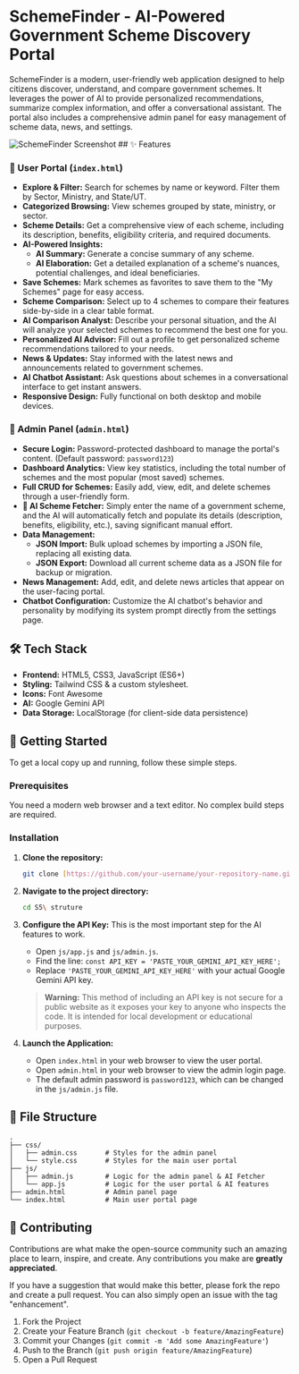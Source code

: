 # SchemeFinder - AI-Powered Government Scheme Discovery Portal

SchemeFinder is a modern, user-friendly web application designed to help citizens discover, understand, and compare government schemes. It leverages the power of AI to provide personalized recommendations, summarize complex information, and offer a conversational assistant. The portal also includes a comprehensive admin panel for easy management of scheme data, news, and settings.

![SchemeFinder Screenshot](https://i.imgur.com/your-screenshot-url.png) ## ✨ Features

### 👤 User Portal (`index.html`)

* **Explore & Filter:** Search for schemes by name or keyword. Filter them by Sector, Ministry, and State/UT.
* **Categorized Browsing:** View schemes grouped by state, ministry, or sector.
* **Scheme Details:** Get a comprehensive view of each scheme, including its description, benefits, eligibility criteria, and required documents.
* **AI-Powered Insights:**
    * **AI Summary:** Generate a concise summary of any scheme.
    * **AI Elaboration:** Get a detailed explanation of a scheme's nuances, potential challenges, and ideal beneficiaries.
* **Save Schemes:** Mark schemes as favorites to save them to the "My Schemes" page for easy access.
* **Scheme Comparison:** Select up to 4 schemes to compare their features side-by-side in a clear table format.
* **AI Comparison Analyst:** Describe your personal situation, and the AI will analyze your selected schemes to recommend the best one for you.
* **Personalized AI Advisor:** Fill out a profile to get personalized scheme recommendations tailored to your needs.
* **News & Updates:** Stay informed with the latest news and announcements related to government schemes.
* **AI Chatbot Assistant:** Ask questions about schemes in a conversational interface to get instant answers.
* **Responsive Design:** Fully functional on both desktop and mobile devices.

### 🔐 Admin Panel (`admin.html`)

* **Secure Login:** Password-protected dashboard to manage the portal's content. (Default password: `password123`)
* **Dashboard Analytics:** View key statistics, including the total number of schemes and the most popular (most saved) schemes.
* **Full CRUD for Schemes:** Easily add, view, edit, and delete schemes through a user-friendly form.
* **🚀 AI Scheme Fetcher:** Simply enter the name of a government scheme, and the AI will automatically fetch and populate its details (description, benefits, eligibility, etc.), saving significant manual effort.
* **Data Management:**
    * **JSON Import:** Bulk upload schemes by importing a JSON file, replacing all existing data.
    * **JSON Export:** Download all current scheme data as a JSON file for backup or migration.
* **News Management:** Add, edit, and delete news articles that appear on the user-facing portal.
* **Chatbot Configuration:** Customize the AI chatbot's behavior and personality by modifying its system prompt directly from the settings page.

## 🛠️ Tech Stack

* **Frontend:** HTML5, CSS3, JavaScript (ES6+)
* **Styling:** Tailwind CSS & a custom stylesheet.
* **Icons:** Font Awesome
* **AI:** Google Gemini API
* **Data Storage:** LocalStorage (for client-side data persistence)

## 🚀 Getting Started

To get a local copy up and running, follow these simple steps.

### Prerequisites

You need a modern web browser and a text editor. No complex build steps are required.

### Installation

1.  **Clone the repository:**
    ```bash
    git clone [https://github.com/your-username/your-repository-name.git](https://github.com/your-username/your-repository-name.git)
    ```
2.  **Navigate to the project directory:**
    ```bash
    cd S5\ struture
    ```
3.  **Configure the API Key:**
    This is the most important step for the AI features to work.
    * Open `js/app.js` and `js/admin.js`.
    * Find the line: `const API_KEY = 'PASTE_YOUR_GEMINI_API_KEY_HERE';`
    * Replace `'PASTE_YOUR_GEMINI_API_KEY_HERE'` with your actual Google Gemini API key.

    > **Warning:** This method of including an API key is not secure for a public website as it exposes your key to anyone who inspects the code. It is intended for local development or educational purposes.

4.  **Launch the Application:**
    * Open `index.html` in your web browser to view the user portal.
    * Open `admin.html` in your web browser to view the admin login page.
    * The default admin password is `password123`, which can be changed in the `js/admin.js` file.

## 📂 File Structure

```
.
├── css/
│   ├── admin.css       # Styles for the admin panel
│   └── style.css       # Styles for the main user portal
├── js/
│   ├── admin.js        # Logic for the admin panel & AI Fetcher
│   └── app.js          # Logic for the user portal & AI features
├── admin.html          # Admin panel page
└── index.html          # Main user portal page
```

## 🤝 Contributing

Contributions are what make the open-source community such an amazing place to learn, inspire, and create. Any contributions you make are **greatly appreciated**.

If you have a suggestion that would make this better, please fork the repo and create a pull request. You can also simply open an issue with the tag "enhancement".

1.  Fork the Project
2.  Create your Feature Branch (`git checkout -b feature/AmazingFeature`)
3.  Commit your Changes (`git commit -m 'Add some AmazingFeature'`)
4.  Push to the Branch (`git push origin feature/AmazingFeature`)
5.  Open a Pull Request

